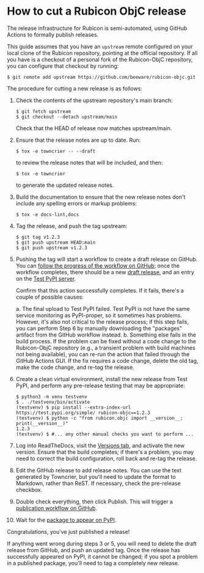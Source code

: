 # How to cut a Rubicon ObjC release

The release infrastructure for Rubicon is semi-automated, using GitHub Actions to formally publish releases.

This guide assumes that you have an `upstream` remote configured on your local clone of the Rubicon repository, pointing at the official repository. If all you have is a checkout of a personal fork of the Rubicon-ObjC repository, you can configure that checkout by running:

```console
$ git remote add upstream https://github.com/beeware/rubicon-objc.git
```

The procedure for cutting a new release is as follows:

1.  Check the contents of the upstream repository's main branch:

    ```console
    $ git fetch upstream
    $ git checkout --detach upstream/main
    ```

    Check that the HEAD of release now matches upstream/main.

2.  Ensure that the release notes are up to date. Run:

    ```console
    $ tox -e towncrier -- --draft
    ```

    to review the release notes that will be included, and then:

    ```console
    $ tox -e towncrier
    ```

    to generate the updated release notes.

3. Build the documentation to ensure that the new release notes don't include any spelling errors or markup problems:

    ```console
    $ tox -e docs-lint,docs
    ```

4.  Tag the release, and push the tag upstream:

    ```console
    $ git tag v1.2.3
    $ git push upstream HEAD:main
    $ git push upstream v1.2.3
    ```

5. Pushing the tag will start a workflow to create a draft release on GitHub. You can [follow the progress of the workflow on GitHub](https://github.com/beeware/rubicon-objc/actions?query=workflow%3A%22Create+Release%22); once the workflow completes, there should be a new [draft release](https://github.com/beeware/rubicon-objc/releases), and an entry on the [Test PyPI server](https://test.pypi.org/project/rubicon-objc/).

    Confirm that this action successfully completes. If it fails,
    there's a couple of possible causes:

    a.  The final upload to Test PyPI failed. Test PyPI is not have the
        same service monitoring as PyPI-proper, so it sometimes has
        problems. However, it's also not critical to the release
        process; if this step fails, you can perform Step 6 by manually
        downloading the "packages" artifact from the GitHub workflow
        instead.
    b.  Something else fails in the build process. If the problem can be
        fixed without a code change to the Rubicon-ObjC repository
        (e.g., a transient problem with build machines not being
        available), you can re-run the action that failed through the
        GitHub Actions GUI. If the fix requires a code change, delete
        the old tag, make the code change, and re-tag the release.

6. Create a clean virtual environment, install the new release from Test PyPI, and perform any pre-release testing that may be appropriate:

    ```console
    $ python3 -m venv testvenv
    $ . ./testvenv/bin/activate
    (testvenv) $ pip install --extra-index-url https://test.pypi.org/simple/ rubicon-objc==1.2.3
    (testvenv) $ python -c "from rubicon.objc import __version__; print(__version__)"
    1.2.3
    (testvenv) $ #... any other manual checks you want to perform ...
    ```

7. Log into ReadTheDocs, visit the [Versions tab](https://readthedocs.org/projects/rubicon-objc/versions/), and activate the new version. Ensure that the build completes; if there's a problem, you may need to correct the build configuration, roll back and re-tag the release.

8. Edit the GitHub release to add release notes. You can use the text generated by Towncrier, but you'll need to update the format to Markdown, rather than ReST. If necessary, check the pre-release checkbox.

9. Double check everything, then click Publish. This will trigger a [publication workflow on GitHub](https://github.com/beeware/rubicon-objc/actions?query=workflow%3A%22Upload+Python+Package%22).

10. Wait for the [package to appear on PyPI](https://pypi.org/project/rubicon-objc/).

Congratulations, you've just published a release!

If anything went wrong during steps 3 or 5, you will need to delete the draft release from GitHub, and push an updated tag. Once the release has successfully appeared on PyPI, it cannot be changed; if you spot a problem in a published package, you'll need to tag a completely new release.
